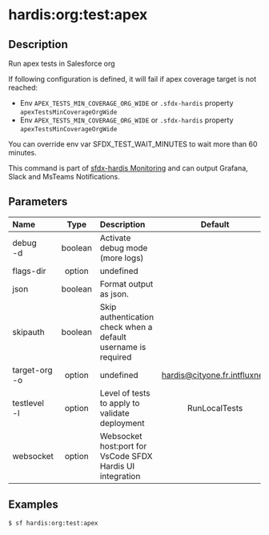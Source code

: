 <!-- This file has been generated with command 'sf hardis:doc:plugin:generate'. Please do not update it manually or it may be overwritten -->
# hardis:org:test:apex

## Description

Run apex tests in Salesforce org

If following configuration is defined, it will fail if apex coverage target is not reached:

- Env `APEX_TESTS_MIN_COVERAGE_ORG_WIDE` or `.sfdx-hardis` property `apexTestsMinCoverageOrgWide`
- Env `APEX_TESTS_MIN_COVERAGE_ORG_WIDE` or `.sfdx-hardis` property `apexTestsMinCoverageOrgWide`

You can override env var SFDX_TEST_WAIT_MINUTES to wait more than 60 minutes.

This command is part of [sfdx-hardis Monitoring](https://sfdx-hardis.cloudity.com/salesforce-monitoring-apex-tests/) and can output Grafana, Slack and MsTeams Notifications.


## Parameters

|Name|Type|Description|Default|Required|Options|
|:---|:--:|:----------|:-----:|:------:|:-----:|
|debug<br/>-d|boolean|Activate debug mode (more logs)||||
|flags-dir|option|undefined||||
|json|boolean|Format output as json.||||
|skipauth|boolean|Skip authentication check when a default username is required||||
|target-org<br/>-o|option|undefined|hardis@cityone.fr.intfluxne2|||
|testlevel<br/>-l|option|Level of tests to apply to validate deployment|RunLocalTests||NoTestRun<br/>RunSpecifiedTests<br/>RunLocalTests<br/>RunAllTestsInOrg|
|websocket|option|Websocket host:port for VsCode SFDX Hardis UI integration||||

## Examples

```shell
$ sf hardis:org:test:apex
```


